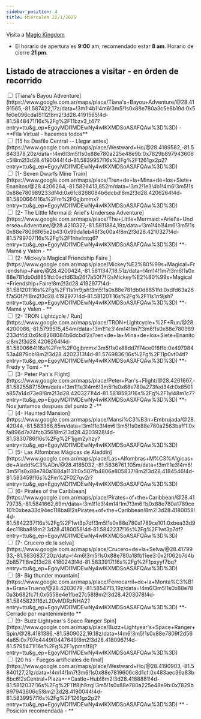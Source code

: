 ```yaml
---
sidebar_position: 4
title: Miércoles 22/1/2025
---
```



<!-- [Datos para fila virtual en Magic Kingdom](/docs/filas_varias/fila_virtual.md) -->

Visita a [Magic Kingdom](https://www.google.com.ar/maps/place/Magic+Kingdom+Park/@28.4203468,-81.5869624,17z/data=!3m1!4b1!4m6!3m5!1s0x88e781005a4b35c1:0x72c7445f18923c55!8m2!3d28.4203469!4d-81.5820915!16s%2Fg%2F11y5d2095l?entry=ttu&g_ep=EgoyMDI1MDEwMS4wIKXMDSoASAFQAw%3D%3D)

- El horario de apertura es **9:00** am, recomendado estar **8 am**. Horario de cierre **21 pm**.

## Listado de atracciones a visitar - en órden de recorrido

<input type="checkbox" id="task1" />
<label for="task1">[Tiana's Bayou Adventure](https://www.google.com.ar/maps/place/Tiana's+Bayou+Adventure/@28.4191565,-81.587422,17z/data=!3m1!4b1!4m6!3m5!1s0x88e780a3c5e8b19d:0x5fe0e096cda15112!8m2!3d28.4191565!4d-81.5848471!16s%2Fg%2F11bzv3_t47?entry=ttu&g_ep=EgoyMDI1MDEwNy4wIKXMDSoASAFQAw%3D%3D) - **Fila Virtual - hacemos todos** </label>

<br />

<input type="checkbox" id="task2" />
<label for="task2">[15 hs Desfile Central -- Llegar antes](https://www.google.com.ar/maps/place/Westward+Ho/@28.4189582,-81.5843378,20z/data=!4m6!3m5!1s0x88e780a225e48e9b:0x7829b897943606c5!8m2!3d28.4190044!4d-81.5839957!16s%2Fg%2F1261gx2p2?entry=ttu&g_ep=EgoyMDI1MDEwNy4wIKXMDSoASAFQAw%3D%3D) </label>

<br />

<input type="checkbox" id="task3" />
<label for="task3">[1- Seven Dwarfs Mine Train](https://www.google.com.ar/maps/place/Tren+de+la+Mina+de+los+Siete+Enanitos/@28.4206264,-81.5826413,852m/data=!3m2!1e3!4b1!4m6!3m5!1s0x88e780989233df4d:0x6fc8268084b6dcbd!8m2!3d28.4206264!4d-81.5800664!16s%2Fm%2F0gjbmmx?entry=ttu&g_ep=EgoyMDI1MDEwNy4wIKXMDSoASAFQAw%3D%3D) </label>


<br />

<input type="checkbox" id="task4" />
<label for="task4">[2- The Little Mermaid: Ariel's Undersea Adventure](https://www.google.com.ar/maps/place/The+Little+Mermaid:+Ariel's+Undersea+Adventure/@28.4210327,-81.5811884,19z/data=!3m1!4b1!4m6!3m5!1s0x88e78098f65e2b43:0x99da1eb48f3c00a4!8m2!3d28.4210327!4d-81.5799707!16s%2Fg%2F1hhvlmtq6?entry=ttu&g_ep=EgoyMDI1MDEwNy4wIKXMDSoASAFQAw%3D%3D) **- Mamá y Valen - **  </label>

<br />

<input type="checkbox" id="task5" />
<label for="task5">[2- Mickey’s Magical Friendship Faire
](https://www.google.com.ar/maps/place/Mickey%E2%80%99s+Magical+Friendship+Faire/@28.4200424,-81.5811347,18.51z/data=!4m14!1m7!3m6!1s0x88e781db0d8851fd:0xdfd63a26f7a50f7f!2sMickey%E2%80%99s+Magical+Friendship+Faire!8m2!3d28.4192977!4d-81.581201!16s%2Fg%2F11s1rr9jsh!3m5!1s0x88e781db0d8851fd:0xdfd63a26f7a50f7f!8m2!3d28.4192977!4d-81.581201!16s%2Fg%2F11s1rr9jsh?entry=ttu&g_ep=EgoyMDI1MDEwNy4wIKXMDSoASAFQAw%3D%3D) **- Mamá y Valen - **  </label>

<br />

<input type="checkbox" id="task6" />
<label for="task6">[2- TRON Lightcycle / Run](https://www.google.com.ar/maps/place/TRON+Lightcycle+%2F+Run/@28.4200086,-81.5799515,454m/data=!3m1!1e3!4m14!1m7!3m6!1s0x88e780989233df4d:0x6fc8268084b6dcbd!2sTren+de+la+Mina+de+los+Siete+Enanitos!8m2!3d28.4206264!4d-81.5800664!16s%2Fm%2F0gjbmmx!3m5!1s0x88dd7f74ce0f8ffb:0x49798453a4879cb!8m2!3d28.4202313!4d-81.5769836!16s%2Fg%2F11p0vt04tl?entry=ttu&g_ep=EgoyMDI1MDEwNy4wIKXMDSoASAFQAw%3D%3D) **- Fredy y Tomi - **</label>


<br />

<input type="checkbox" id="task7" />
<label for="task7">[3- Peter Pan´s Flight](https://www.google.com.ar/maps/place/Peter+Pan's+Flight/@28.4201667,-81.5825587,159m/data=!3m1!1e3!4m6!3m5!1s0x88e780a273fed34d:0x8501a857a14d73e8!8m2!3d28.4203271!4d-81.5818593!16s%2Fg%2F1yl48m1c7?entry=ttu&g_ep=EgoyMDI1MDEwNy4wIKXMDSoASAFQAw%3D%3D) **- Nos juntamos despues del punto 2 -**</label>

<br />

<input type="checkbox" id="task8" />
<label for="task8">[4- Haunted Mansion](https://www.google.com.ar/maps/place/Mansi%C3%B3n+Embrujada/@28.42044,-81.583366,85m/data=!3m1!1e3!4m6!3m5!1s0x88e780a2563baff1:0xfa896d7a74fcb356!8m2!3d28.4203928!4d-81.5830786!16s%2Fg%2F1jgm2yhzy?entry=ttu&g_ep=EgoyMDI1MDEwNy4wIKXMDSoASAFQAw%3D%3D) </label>


<br />

<input type="checkbox" id="task9" />
<label for="task9">[5- Las Alfombras Mágicas de Aladdín](https://www.google.com.ar/maps/place/Las+Alfombras+M%C3%A1gicas+de+Aladd%C3%ADn/@28.4185032,-81.5836761,105m/data=!3m1!1e3!4m6!3m5!1s0x88e780a1884a1131:0x507fb4806e805837!8m2!3d28.4184546!4d-81.583459!16s%2Fm%2F027qv2r?entry=ttu&g_ep=EgoyMDI1MDEwNy4wIKXMDSoASAFQAw%3D%3D) </label>

<br />

<input type="checkbox" id="task10" />
<label for="task10">[6- Pirates of the Caribbean](https://www.google.com.ar/maps/place/Pirates+of+the+Caribbean/@28.4179735,-81.5841662,69m/data=!3m1!1e3!4m14!1m7!3m6!1s0x88e780a1789ce101:0xbea33d94ec118ba8!2sPirates+of+the+Caribbean!8m2!3d28.4180058!4d-81.5842237!16s%2Fg%2F1wt3p7df!3m5!1s0x88e780a1789ce101:0xbea33d94ec118ba8!8m2!3d28.4180058!4d-81.5842237!16s%2Fg%2F1wt3p7df?entry=ttu&g_ep=EgoyMDI1MDEwNy4wIKXMDSoASAFQAw%3D%3D) </label>


<br />

<input type="checkbox" id="task11" />
<label for="task11">[7- Crucero de la selva](https://www.google.com.ar/maps/place/Crucero+de+la+Selva/@28.4179933,-81.5836837,20z/data=!4m6!3m5!1s0x88e780a18fb11ee3:0x2f062b7d4b2b8571!8m2!3d28.4180243!4d-81.5833917!16s%2Fg%2F1pxyyf7bq?entry=ttu&g_ep=EgoyMDI1MDEwNy4wIKXMDSoASAFQAw%3D%3D) </label>

<br />

<input type="checkbox" id="task12" />
<label for="task12">[8- Big thunder mountain](https://www.google.com.ar/maps/place/Ferrocarril+de+la+Monta%C3%B1a+Gran+Trueno/@28.4203079,-81.5854715,19z/data=!4m6!3m5!1s0x88e780a3b682fc7f:0x5558e4e1fbe27c58!8m2!3d28.4203078!4d-81.5845823!16zL20vMDRzNHA2?entry=ttu&g_ep=EgoyMDI1MDEwNy4wIKXMDSoASAFQAw%3D%3D) **- Cerrado por mantenimiento ** </label>


<br />
    
<input type="checkbox" id="task13" />
<label for="task13">[9- Buzz Lightyear's Space Ranger Spin](https://www.google.com.ar/maps/place/Buzz+Lightyear's+Space+Ranger+Spin/@28.4181386,-81.5809022,19.18z/data=!4m6!3m5!1s0x88e7809f2d564a65:0x797c4449f0447649!8m2!3d28.4180967!4d-81.5795471!16s%2Fg%2F1ypmn1f8j?entry=ttu&g_ep=EgoyMDI1MDEwNy4wIKXMDSoASAFQAw%3D%3D) </label>

<br />

<input type="checkbox" id="task14" />
<label for="task14">[20 hs - Fuegos artificiales de final](https://www.google.com.ar/maps/place/Westward+Ho/@28.4190903,-81.5840127,21z/data=!4m14!1m7!3m6!1s0x88e7819606c8d1cf:0x483aec36a83b8bc6!2sCentral+Plaza+-+Castle+Hub!8m2!3d28.4188881!4d-81.5812037!16s%2Fg%2F11f8jh9zql!3m5!1s0x88e780a225e48e9b:0x7829b897943606c5!8m2!3d28.4190044!4d-81.5839957!16s%2Fg%2F1261gx2p2?entry=ttu&g_ep=EgoyMDI1MDEwNy4wIKXMDSoASAFQAw%3D%3D) ** - Posición recomendada - ** </label>